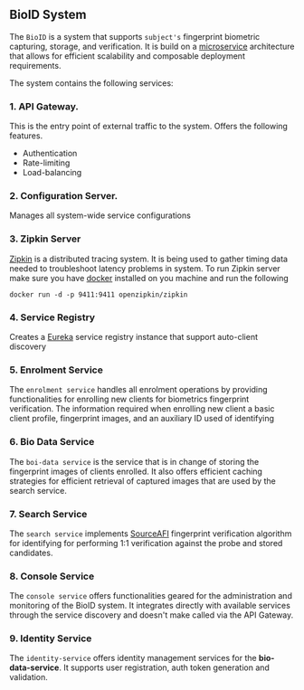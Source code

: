 ## BioID System

The `BioID` is a system that supports `subject's` fingerprint biometric capturing, storage, and verification.
It is build on a [microservice](https://spring.io/microservices) architecture that allows for efficient scalability and composable deployment 
requirements.

The system contains the following services:

### 1. API Gateway.
This is the entry point of external traffic to the system. Offers the following features.
- Authentication
- Rate-limiting
- Load-balancing


### 2. Configuration Server.
Manages all system-wide service configurations

### 3. Zipkin Server
[Zipkin](https://hub.docker.com/r/openzipkin/zipkin) is a distributed tracing system. It is being used to gather timing data needed to troubleshoot 
latency problems in system.
To run Zipkin server make sure you have [docker](https://www.docker.com/products/docker-desktop/) installed on you machine and run the following
```shell
docker run -d -p 9411:9411 openzipkin/zipkin
```

### 4. Service Registry
Creates a [Eureka](https://spring.io/guides/gs/service-registration-and-discovery/) service registry instance that support auto-client discovery

### 5. Enrolment Service
The `enrolment service` handles all enrolment operations by providing functionalities for enrolling new clients for 
biometrics fingerprint verification. The information required when enrolling new client a basic client profile, 
fingerprint images, and an auxiliary ID used of identifying 

### 6. Bio Data Service
The `boi-data service` is the service that is in change of storing the fingerprint images of clients enrolled. It also 
offers efficient caching strategies for efficient retrieval of captured images that are used by the search service.

### 7. Search Service
The `search service` implements [SourceAFI](https://sourceafis.machinezoo.com/java) fingerprint verification algorithm for 
identifying for performing 1:1 verification against the probe and stored candidates.

### 8. Console Service
The `console service` offers functionalities geared for the administration and monitoring of the BioID system. It integrates 
directly with available services through the service discovery and doesn't make called via the API Gateway.

### 9. Identity Service
The `identity-service` offers identity management services for the **bio-data-service**. It supports user registration, 
auth token generation and validation.